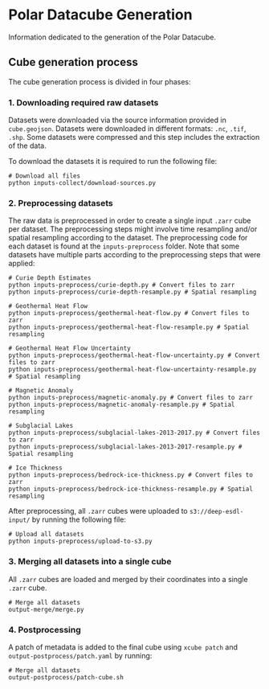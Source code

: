 # Polar Datacube Generation

Information dedicated to the generation of the Polar Datacube.

## Cube generation process

The cube generation process is divided in four phases:

### 1. Downloading required raw datasets

Datasets were downloaded via the source information provided in `cube.geojson`. Datasets were downloaded in different formats: `.nc`, `.tif`, `.shp`. Some datasets were compressed and this step includes the extraction of the data.

To download the datasets it is required to run the following file:

```
# Download all files
python inputs-collect/download-sources.py
```

### 2. Preprocessing datasets

The raw data is preprocessed in order to create a single input `.zarr` cube per dataset. The preprocessing steps might involve time resampling and/or spatial resampling according to the dataset. The preprocessing code for each dataset is found at the `inputs-preprocess` folder. Note that some datasets have multiple parts according to the preprocessing steps that were applied:

```
# Curie Depth Estimates
python inputs-preprocess/curie-depth.py # Convert files to zarr
python inputs-preprocess/curie-depth-resample.py # Spatial resampling

# Geothermal Heat Flow
python inputs-preprocess/geothermal-heat-flow.py # Convert files to zarr
python inputs-preprocess/geothermal-heat-flow-resample.py # Spatial resampling

# Geothermal Heat Flow Uncertainty
python inputs-preprocess/geothermal-heat-flow-uncertainty.py # Convert files to zarr
python inputs-preprocess/geothermal-heat-flow-uncertainty-resample.py # Spatial resampling

# Magnetic Anomaly
python inputs-preprocess/magnetic-anomaly.py # Convert files to zarr
python inputs-preprocess/magnetic-anomaly-resample.py # Spatial resampling

# Subglacial Lakes
python inputs-preprocess/subglacial-lakes-2013-2017.py # Convert files to zarr
python inputs-preprocess/subglacial-lakes-2013-2017-resample.py # Spatial resampling

# Ice Thickness
python inputs-preprocess/bedrock-ice-thickness.py # Convert files to zarr
python inputs-preprocess/bedrock-ice-thickness-resample.py # Spatial resampling
```

After preprocessing, all `.zarr` cubes were uploaded to `s3://deep-esdl-input/` by running the following file:

```
# Upload all datasets
python inputs-preprocess/upload-to-s3.py
```

### 3. Merging all datasets into a single cube

All `.zarr` cubes are loaded and merged by their coordinates into a single `.zarr` cube.

```
# Merge all datasets
output-merge/merge.py
```

### 4. Postprocessing

A patch of metadata is added to the final cube using `xcube patch` and `output-postprocess/patch.yaml` by running:

```
# Merge all datasets
output-postprocess/patch-cube.sh
```